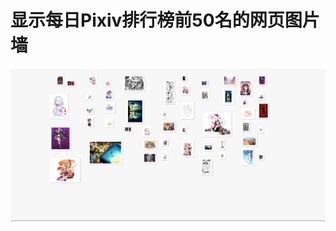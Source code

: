# 显示每日Pixiv排行榜前50名的网页图片墙
![image](https://github.com/616891636/pixiv_wall/blob/master/simple/0001.png)
